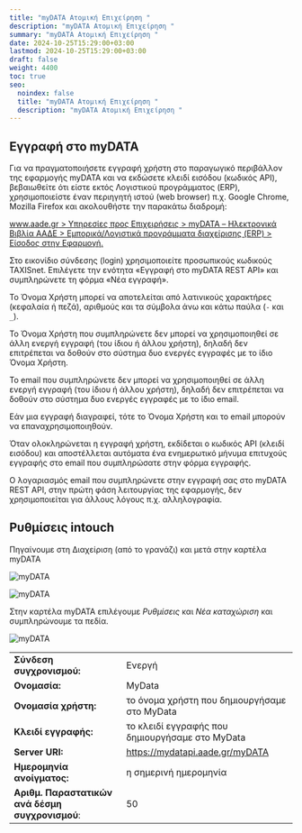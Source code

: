 ```yaml
---
title: "myDATA Ατομική Επιχείρηση "
description: "myDATA Ατομική Επιχείρηση "
summary: "myDATA Ατομική Επιχείρηση "
date: 2024-10-25T15:29:00+03:00
lastmod: 2024-10-25T15:29:00+03:00
draft: false
weight: 4400
toc: true
seo:
  noindex: false
  title: "myDATA Ατομική Επιχείρηση "
  description: "myDATA Ατομική Επιχείρηση "
---
```


## Εγγραφή στο myDATA

Για να πραγματοποιήσετε εγγραφή χρήστη στο παραγωγικό περιβάλλον της εφαρμογής myDATA και να εκδώσετε κλειδί εισόδου (κωδικός API), βεβαιωθείτε ότι είστε εκτός Λογιστικού προγράμματος (ERP), χρησιμοποιείστε έναν περιηγητή ιστού (web browser) π.χ. Google Chrome, Mozilla Firefox και ακολουθήστε την παρακάτω διαδρομή:

[www.aade.gr > Υπηρεσίες προς Επιχειρήσεις > myDATA – Ηλεκτρονικά Βιβλία ΑΑΔΕ > Εμπορικά/Λογιστικά προγράμματα διαχείρισης (ERP) > Είσοδος στην Εφαρμογή.](https://www.aade.gr/mydata/emporika-logistika-programmata-diaheirisis-erp)

Στο εικονίδιο σύνδεσης (login) χρησιμοποιείτε προσωπικούς κωδικούς TAXISnet. Επιλέγετε την ενότητα «Εγγραφή στο myDATA REST API» και συμπληρώνετε τη φόρμα «Νέα εγγραφή».

Το Όνομα Χρήστη μπορεί να αποτελείται από λατινικούς χαρακτήρες (κεφαλαία ή πεζά), αριθμούς και τα σύμβολα άνω και κάτω παύλα (`-` και `_`).

Το Όνομα Χρήστη που συμπληρώνετε δεν μπορεί να χρησιμοποιηθεί σε άλλη ενεργή εγγραφή (του ίδιου ή άλλου χρήστη), δηλαδή δεν επιτρέπεται να δοθούν στο σύστημα δυο ενεργές εγγραφές με το ίδιο Όνομα Χρήστη.

Το email που συμπληρώνετε δεν μπορεί να χρησιμοποιηθεί σε άλλη ενεργή εγγραφή (του ίδιου ή άλλου χρήστη), δηλαδή δεν επιτρέπεται να δοθούν στο σύστημα δυο ενεργές εγγραφές με το ίδιο email.

Εάν μια εγγραφή διαγραφεί, τότε το Όνομα Χρήστη και το email μπορούν να επαναχρησιμοποιηθούν.

Όταν ολοκληρώνεται η εγγραφή χρήστη, εκδίδεται ο κωδικός API (κλειδί εισόδου) και αποστέλλεται αυτόματα ένα ενημερωτικό μήνυμα επιτυχούς εγγραφής στο email που συμπληρώσατε στην φόρμα εγγραφής.

Ο λογαριασμός email που συμπληρώνετε στην εγγραφή σας στο myDATA REST API, στην πρώτη φάση λειτουργίας της εφαρμογής, δεν χρησιμοποιείται για άλλους λόγους π.χ. αλληλογραφία.

## Ρυθμίσεις intouch

Πηγαίνουμε στη Διαχείριση (από το γρανάζι) και μετά στην καρτέλα myDATA

![myDATA](/images/my-data-01.jpg "myDATA")

![myDATA](/images/my-data-02.jpg "myDATA")

Στην καρτέλα myDATA επιλέγουμε _Ρυθμίσεις_ και _Νέα καταχώριση_ και συμπληρώνουμε τα πεδία.

![myDATA](/images/my-data-03.jpg "myDATA")

|                                                 |                                                 |
| ----------------------------------------------- | ----------------------------------------------- |
| **Σύνδεση συγχρονισμού:**                       | Ενεργή                                          |
| **Ονομασία:**                                   | MyData                                          |
| **Ονομασία χρήστη:**                            | το όνομα χρήστη που δημιουργήσαμε στο MyData    |
| **Κλειδί εγγραφής:**                            | το κλειδί εγγραφής που δημιουργήσαμε στο MyData |
| **Server URI:**                                 | https://mydatapi.aade.gr/myDATA                 |
| **Ημερομηνία ανοίγματος:**                      | η σημερινή ημερομηνία                           |
| **Αριθμ. Παραστατικών ανά δέσμη συγχρονισμού**: | 50                                              |
